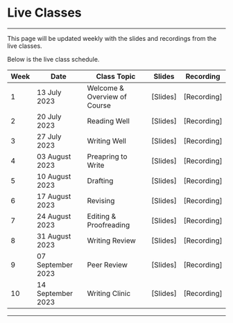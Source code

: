 # Live Classes

---

This page will be updated weekly with the slides and recordings from the live classes.

Below is the live class schedule.

| Week  | Date | Class Topic | Slides | Recording |
| --- | --- | --- | --- | --- |
| 1 | 13 July 2023 | Welcome & Overview of Course | [Slides] | [Recording] |
| 2 | 20 July 2023 | Reading Well | [Slides] | [Recording] |
| 3 | 27 July 2023 | Writing Well | [Slides] | [Recording] |
| 4 | 03 August 2023 | Preapring to Write | [Slides] | [Recording] |
| 5 | 10 August 2023 | Drafting| [Slides] | [Recording] |
| 6 | 17 August 2023 | Revising | [Slides] | [Recording] |
| 7 | 24 August 2023 | Editing & Proofreading | [Slides] | [Recording] |
| 8 | 31 August 2023 | Writing Review | [Slides] | [Recording] |
| 9 | 07 September 2023 | Peer Review | [Slides] | [Recording] |
| 10 | 14 September 2023 | Writing Clinic | [Slides] | [Recording] |

---
